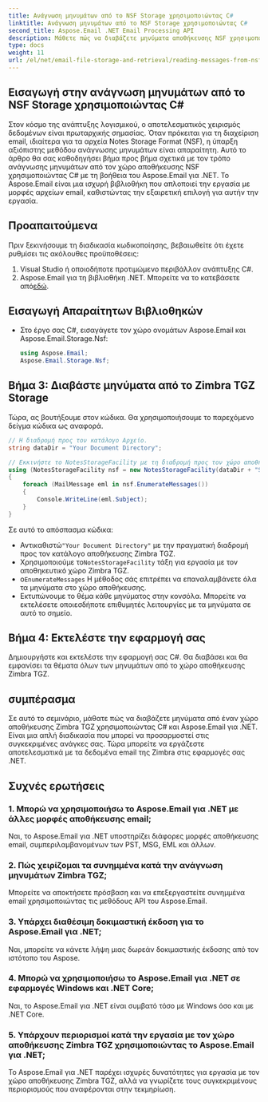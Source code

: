 ```yaml
---
title: Ανάγνωση μηνυμάτων από το NSF Storage χρησιμοποιώντας C#
linktitle: Ανάγνωση μηνυμάτων από το NSF Storage χρησιμοποιώντας C#
second_title: Aspose.Email .NET Email Processing API
description: Μάθετε πώς να διαβάζετε μηνύματα αποθήκευσης NSF χρησιμοποιώντας C# και Aspose.Email για .NET. Ένας οδηγός βήμα προς βήμα με παραδείγματα κώδικα.
type: docs
weight: 11
url: /el/net/email-file-storage-and-retrieval/reading-messages-from-nsf-storage-using-csharp/
---
```


## Εισαγωγή στην ανάγνωση μηνυμάτων από το NSF Storage χρησιμοποιώντας C#

Στον κόσμο της ανάπτυξης λογισμικού, ο αποτελεσματικός χειρισμός δεδομένων είναι πρωταρχικής σημασίας. Όταν πρόκειται για τη διαχείριση email, ιδιαίτερα για τα αρχεία Notes Storage Format (NSF), η ύπαρξη αξιόπιστης μεθόδου ανάγνωσης μηνυμάτων είναι απαραίτητη. Αυτό το άρθρο θα σας καθοδηγήσει βήμα προς βήμα σχετικά με τον τρόπο ανάγνωσης μηνυμάτων από τον χώρο αποθήκευσης NSF χρησιμοποιώντας C# με τη βοήθεια του Aspose.Email για .NET. Το Aspose.Email είναι μια ισχυρή βιβλιοθήκη που απλοποιεί την εργασία με μορφές αρχείων email, καθιστώντας την εξαιρετική επιλογή για αυτήν την εργασία.

## Προαπαιτούμενα

Πριν ξεκινήσουμε τη διαδικασία κωδικοποίησης, βεβαιωθείτε ότι έχετε ρυθμίσει τις ακόλουθες προϋποθέσεις:

1. Visual Studio ή οποιοδήποτε προτιμώμενο περιβάλλον ανάπτυξης C#.
2.  Aspose.Email για τη βιβλιοθήκη .NET. Μπορείτε να το κατεβάσετε από[εδώ](https://releases.aspose.com/email/net).


## Εισαγωγή Απαραίτητων Βιβλιοθηκών
- Στο έργο σας C#, εισαγάγετε τον χώρο ονομάτων Aspose.Email και Aspose.Email.Storage.Nsf:
    ```csharp
    using Aspose.Email;
	Aspose.Email.Storage.Nsf;
    ```

## Βήμα 3: Διαβάστε μηνύματα από το Zimbra TGZ Storage
Τώρα, ας βουτήξουμε στον κώδικα. Θα χρησιμοποιήσουμε το παρεχόμενο δείγμα κώδικα ως αναφορά.

```csharp
// Η διαδρομή προς τον κατάλογο Αρχείο.
string dataDir = "Your Document Directory";

// Εκκινήστε το NotesStorageFacility με τη διαδρομή προς τον χώρο αποθήκευσης Zimbra TGZ.
using (NotesStorageFacility nsf = new NotesStorageFacility(dataDir + "SampleNSF.nsf"))
{
    foreach (MailMessage eml in nsf.EnumerateMessages())
    {
        Console.WriteLine(eml.Subject);
    }
}
```

Σε αυτό το απόσπασμα κώδικα:
-  Αντικαθιστώ`"Your Document Directory"` με την πραγματική διαδρομή προς τον κατάλογο αποθήκευσης Zimbra TGZ.
-  Χρησιμοποιούμε το`NotesStorageFacility` τάξη για εργασία με τον αποθηκευτικό χώρο Zimbra TGZ.
-  ο`EnumerateMessages` Η μέθοδος σάς επιτρέπει να επαναλαμβάνετε όλα τα μηνύματα στο χώρο αποθήκευσης.
- Εκτυπώνουμε το θέμα κάθε μηνύματος στην κονσόλα. Μπορείτε να εκτελέσετε οποιεσδήποτε επιθυμητές λειτουργίες με τα μηνύματα σε αυτό το σημείο.

## Βήμα 4: Εκτελέστε την εφαρμογή σας
Δημιουργήστε και εκτελέστε την εφαρμογή σας C#. Θα διαβάσει και θα εμφανίσει τα θέματα όλων των μηνυμάτων από το χώρο αποθήκευσης Zimbra TGZ.

## συμπέρασμα

Σε αυτό το σεμινάριο, μάθατε πώς να διαβάζετε μηνύματα από έναν χώρο αποθήκευσης Zimbra TGZ χρησιμοποιώντας C# και Aspose.Email για .NET. Είναι μια απλή διαδικασία που μπορεί να προσαρμοστεί στις συγκεκριμένες ανάγκες σας. Τώρα μπορείτε να εργάζεστε αποτελεσματικά με τα δεδομένα email της Zimbra στις εφαρμογές σας .NET.

## Συχνές ερωτήσεις

### 1. Μπορώ να χρησιμοποιήσω το Aspose.Email για .NET με άλλες μορφές αποθήκευσης email;
Ναι, το Aspose.Email για .NET υποστηρίζει διάφορες μορφές αποθήκευσης email, συμπεριλαμβανομένων των PST, MSG, EML και άλλων.

### 2. Πώς χειρίζομαι τα συνημμένα κατά την ανάγνωση μηνυμάτων Zimbra TGZ;
Μπορείτε να αποκτήσετε πρόσβαση και να επεξεργαστείτε συνημμένα email χρησιμοποιώντας τις μεθόδους API του Aspose.Email.

### 3. Υπάρχει διαθέσιμη δοκιμαστική έκδοση για το Aspose.Email για .NET;
Ναι, μπορείτε να κάνετε λήψη μιας δωρεάν δοκιμαστικής έκδοσης από τον ιστότοπο του Aspose.

### 4. Μπορώ να χρησιμοποιήσω το Aspose.Email για .NET σε εφαρμογές Windows και .NET Core;
Ναι, το Aspose.Email για .NET είναι συμβατό τόσο με Windows όσο και με .NET Core.

### 5. Υπάρχουν περιορισμοί κατά την εργασία με τον χώρο αποθήκευσης Zimbra TGZ χρησιμοποιώντας το Aspose.Email για .NET;
Το Aspose.Email για .NET παρέχει ισχυρές δυνατότητες για εργασία με τον χώρο αποθήκευσης Zimbra TGZ, αλλά να γνωρίζετε τους συγκεκριμένους περιορισμούς που αναφέρονται στην τεκμηρίωση.
